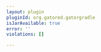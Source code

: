 ```yaml
---
layout: plugin
pluginId: org.gatored.gatorgradle
isJarAvailable: true
error: ''
violations: []

---
```

